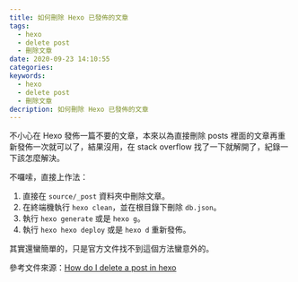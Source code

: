 ```yaml
---
title: 如何刪除 Hexo 已發佈的文章
tags:
  - hexo
  - delete post
  - 刪除文章
date: 2020-09-23 14:10:55
categories:
keywords:
  - hexo
  - delete post
  - 刪除文章
decription: 如何刪除 Hexo 已發佈的文章
---
```

不小心在 Hexo 發佈一篇不要的文章，本來以為直接刪除 posts 裡面的文章再重新發佈一次就可以了，結果沒用，在 stack overflow 找了一下就解開了，紀錄一下該怎麼解決。
<!--more-->
不囉嗦，直接上作法：

1. 直接在 `source/_post` 資料夾中刪除文章。
2. 在終端機執行 `hexo clean`，並在根目錄下刪除 `db.json`。
3. 執行 `hexo generate` 或是 `hexo g`。
4. 執行 `hexo hexo deploy` 或是 `hexo d` 重新發佈。

其實還蠻簡單的，只是官方文件找不到這個方法蠻意外的。

參考文件來源：[How do I delete a post in hexo
](https://stackoverflow.com/questions/27894210/how-do-i-delete-a-post-in-hexo)